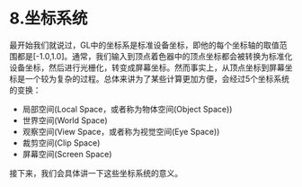 # 8.坐标系统

最开始我们就说过，GL中的坐标系是标准设备坐标，即他的每个坐标轴的取值范围都是[-1.0,1.0]。通常，我们输入到顶点着色器中的顶点坐标都会被转换为标准化设备坐标，然后进行光栅化，转变成屏幕坐标。然而事实上，从顶点坐标到屏幕坐标是一个较为复杂的过程。总体来讲为了某些计算更加方便，会经过5个坐标系统的变换：

- 局部空间(Local Space，或者称为物体空间(Object Space))
- 世界空间(World Space)
- 观察空间(View Space，或者称为视觉空间(Eye Space))
- 裁剪空间(Clip Space)
- 屏幕空间(Screen Space)

接下来，我们会具体讲一下这些坐标系统的意义。

